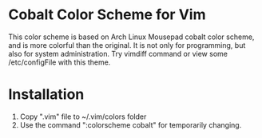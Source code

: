 # Cobalt Color Scheme for Vim
This color scheme is based on Arch Linux Mousepad cobalt color scheme, and is more colorful than the original. It is not only for programming, but also for system administration. Try vimdiff command or view some /etc/configFile with this theme.

# Installation
1) Copy ".vim" file to ~/.vim/colors folder
2) Use the command ":colorscheme cobalt" for temporarily changing.
